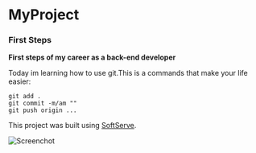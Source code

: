 # MyProject

### First Steps
**First steps of my career as a back-end developer**

Today im learning how to use git.This is a commands that make your life easier:

```
git add .
git commit -m/am ""
git push origin ...
```

This project was built using [SoftServe](https://career.softserveinc.com/en-us/learning-and-certification).

![Screenchot](https://cdn.discordapp.com/attachments/1022534309170647040/1088063161288110172/AHSHSHSHS.jpg)

